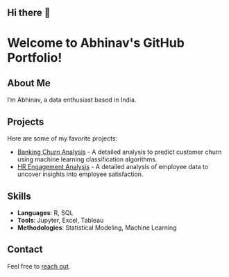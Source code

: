 ## Hi there 👋

# Welcome to Abhinav's GitHub Portfolio!

## About Me
I’m Abhinav, a data enthusiast based in India. 

## Projects
Here are some of my favorite projects:
- [Banking Churn Analysis](https://github.com/isabhinav/BankChurn) - A detailed analysis to predict customer churn using machine learning classification algorithms.
- [HR Engagement Analysis](https://github.com/isabhinav/HREngagement1) - A detailed analysis of employee data to uncover insights into employee satisfaction.

## Skills
- **Languages**: R, SQL
- **Tools**: Jupyter, Excel, Tableau
- **Methodologies**: Statistical Modeling, Machine Learning


## Contact
Feel free to [reach out](mailto:abhinav.singh@live.com).

<!--
**isabhinav/isabhinav** is a ✨ _special_ ✨ repository because its `README.md` (this file) appears on your GitHub profile.

Here are some ideas to get you started:

- 🔭 I’m currently working on ...
- 🌱 I’m currently learning ...
- 👯 I’m looking to collaborate on ...
- 🤔 I’m looking for help with ...
- 💬 Ask me about ...
- 📫 How to reach me: ...
- 😄 Pronouns: ...
- ⚡ Fun fact: ...
-->
